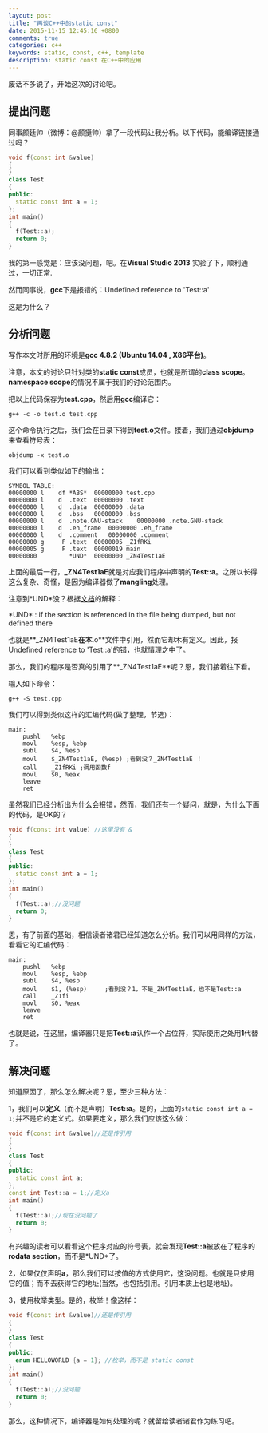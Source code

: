 ```yaml
---
layout: post
title: "再谈C++中的static const"
date: 2015-11-15 12:45:16 +0800
comments: true
categories: c++
keywords: static, const, c++, template
description: static const 在C++中的应用
---
```


废话不多说了，开始这次的讨论吧。

## 提出问题

同事颜廷帅（微博：@颜挺帅）拿了一段代码让我分析。以下代码，能编译链接通过吗？

<!--more-->

```c++
void f(const int &value)
{
}
class Test
{
public:
  static const int a = 1;
};
int main()
{
  f(Test::a);
  return 0;
}
```

我的第一感觉是：应该没问题，吧。在**Visual Studio 2013** 实验了下，顺利通过，一切正常.

然而同事说，**gcc**下是报错的：Undefined reference to 'Test::a'

这是为什么？

## 分析问题

写作本文时所用的环境是**gcc 4.8.2 (Ubuntu 14.04 , X86平台)**。

注意，本文的讨论只针对类的**static const**成员，也就是所谓的**class scope**。**namespace scope**的情况不属于我们的讨论范围内。

把以上代码保存为**test.cpp**，然后用**gcc**编译它：

    g++ -c -o test.o test.cpp
    
这个命令执行之后，我们会在目录下得到**test.o**文件。接着，我们通过**objdump**来查看符号表：

    objdump -x test.o
    
我们可以看到类似如下的输出：

    SYMBOL TABLE:
    00000000 l    df *ABS*	00000000 test.cpp
    00000000 l    d  .text	00000000 .text
    00000000 l    d  .data	00000000 .data
    00000000 l    d  .bss	00000000 .bss
    00000000 l    d  .note.GNU-stack	00000000 .note.GNU-stack
    00000000 l    d  .eh_frame	00000000 .eh_frame
    00000000 l    d  .comment	00000000 .comment
    00000000 g     F .text	00000005 _Z1fRKi
    00000005 g     F .text	00000019 main
    00000000         *UND*	00000000 _ZN4Test1aE

上面的最后一行，**_ZN4Test1aE**就是对应我们程序中声明的**Test::a**。之所以长得这么复杂、奇怪，是因为编译器做了**mangling**处理。

注意到\*UND\*没？根据[文档](https://sourceware.org/binutils/docs/binutils/objdump.html)的解释：

\*UND\* : if the section is referenced in the file being dumped, but not defined there

也就是**_ZN4Test1aE**在本**.o**文件中引用，然而它却木有定义。因此，报Undefined reference to 'Test::a'的错，也就情理之中了。

那么，我们的程序是否真的引用了**_ZN4Test1aE**呢？恩，我们接着往下看。

输入如下命令：

    g++ -S test.cpp
    
我们可以得到类似这样的汇编代码(做了整理，节选)：

    main:
    	pushl	%ebp
    	movl	%esp, %ebp
    	subl	$4, %esp
    	movl	$_ZN4Test1aE, (%esp) ;看到没？_ZN4Test1aE ！
    	call	_Z1fRKi ;调用函数f
    	movl	$0, %eax
    	leave
    	ret

虽然我们已经分析出为什么会报错，然而，我们还有一个疑问，就是，为什么下面的代码，是OK的？

```c++
void f(const int value) //这里没有 &
{
}
class Test
{
public:
  static const int a = 1;
};
int main()
{
  f(Test::a);//没问题
  return 0;
}
```


恩，有了前面的基础，相信读者诸君已经知道怎么分析。我们可以用同样的方法，看看它的汇编代码：

    main:
    	pushl	%ebp
    	movl	%esp, %ebp
    	subl	$4, %esp
    	movl	$1, (%esp)     ;看到没？1，不是_ZN4Test1aE，也不是Test::a
    	call	_Z1fi
    	movl	$0, %eax
    	leave
    	ret

也就是说，在这里，编译器只是把**Test::a**认作一个占位符，实际使用之处用**1**代替了。

## 解决问题

知道原因了，那么怎么解决呢？恩，至少三种方法：

1，我们可以**定义**（而不是声明）**Test::a**。是的，上面的`static const int a = 1;`并不是它的定义式。如果要定义，那么我们应该这么做：

```c++
void f(const int &value)//还是传引用
{
}
class Test
{
public:
  static const int a;
};
const int Test::a = 1;//定义a
int main()
{
  f(Test::a);//现在没问题了
  return 0;
}
```
有兴趣的读者可以看看这个程序对应的符号表，就会发现**Test::a**被放在了程序的**rodata section**，而不是\*UND\*了。

2，如果仅仅声明**a**，那么我们可以按值的方式使用它，这没问题。也就是只使用它的值；而不去获得它的地址(当然，也包括引用。引用本质上也是地址)。

3，使用枚举类型。是的，枚举！像这样：

```c++
void f(const int &value)//还是传引用
{
}
class Test
{
public:
  enum HELLOWORLD {a = 1}; //枚举，而不是 static const
};
int main()
{
  f(Test::a);//没问题
  return 0;
}
```
那么，这种情况下，编译器是如何处理的呢？就留给读者诸君作为练习吧。